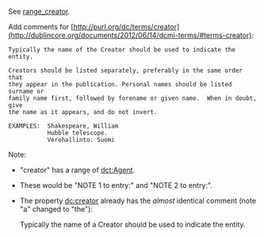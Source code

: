 See [range_creator](../blob/master/proposals/2018_iso-related/range_creator.md).

Add comments for [http://purl.org/dc/terms/creator](http://dublincore.org/documents/2012/06/14/dcmi-terms/#terms-creator):

    Typically the name of the Creator should be used to indicate the entity.

    Creators should be listed separately, preferably in the same order that
    they appear in the publication. Personal names should be listed surname or
    family name first, followed by forename or given name.  When in doubt, give
    the name as it appears, and do not invert.

    EXAMPLES:  Shakespeare, William
               Hubble telescope.
               Verohallinto. Suomi

Note: 
* "creator" has a range of [dct:Agent](http://dublincore.org/documents/dcmi-terms/#terms-Agent).
* These would be "NOTE 1 to entry:" and "NOTE 2 to entry:".
* The property [dc:creator](http://dublincore.org/documents/dcmi-terms/#elements-creator) already 
  has the _almost_ identical comment (note "a" changed to "the"):

    Typically the name of a Creator should be used to indicate the entity.
